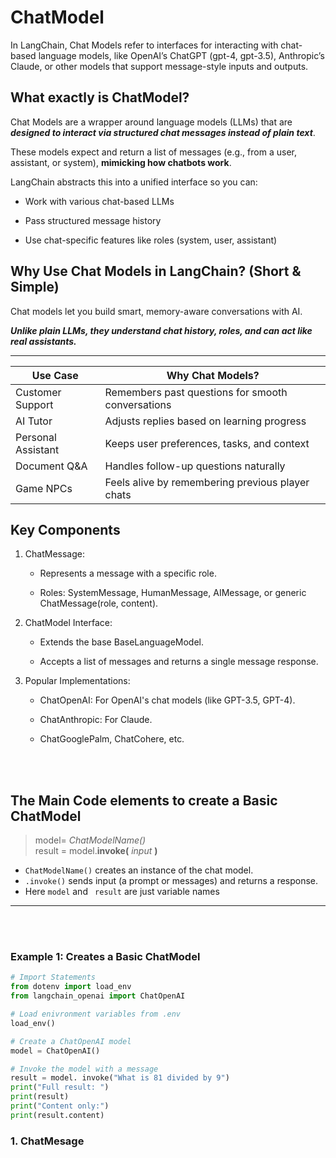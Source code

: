 # ChatModel
In LangChain, Chat Models refer to interfaces for interacting with chat-based language models, like OpenAI’s ChatGPT (gpt-4, gpt-3.5), Anthropic’s Claude, or other models that support message-style inputs and outputs.

## What exactly is ChatModel?
Chat Models are a wrapper around language models (LLMs) that are ***designed to interact via structured chat messages instead of plain text***. 

These models expect and return a list of messages (e.g., from a user, assistant, or system), **mimicking how chatbots work**.

LangChain abstracts this into a unified interface so you can:

* Work with various chat-based LLMs

* Pass structured message history

* Use chat-specific features like roles (system, user, assistant)

## Why Use Chat Models in LangChain? (Short & Simple)

Chat models let you build smart, memory-aware conversations with AI. 

***Unlike plain LLMs, they understand chat history, roles, and can act like real assistants.***

---

| Use Case              | Why Chat Models?                                  |
| --------------------- | ------------------------------------------------- |
| Customer Support      | Remembers past questions for smooth conversations |
| AI Tutor              | Adjusts replies based on learning progress        |
| Personal Assistant    | Keeps user preferences, tasks, and context        |
| Document Q\&A         | Handles follow-up questions naturally             |
| Game NPCs             | Feels alive by remembering previous player chats  |


## Key Components
1. ChatMessage: 

    * Represents a message with a specific role.

    * Roles: SystemMessage, HumanMessage, AIMessage, or generic ChatMessage(role, content).

2. ChatModel Interface:

    * Extends the base BaseLanguageModel.

    * Accepts a list of messages and returns a single message response.

3. Popular Implementations:

    * ChatOpenAI: For OpenAI's chat models (like GPT-3.5, GPT-4).

    * ChatAnthropic: For Claude.

    * ChatGooglePalm, ChatCohere, etc.

<br>
<br>

## The Main Code elements to create a Basic ChatModel

> model= *ChatModelName()*  
> result = model.**invoke(** *input* **)**

- `ChatModelName()` creates an instance of the chat model.
- `.invoke()` sends input (a prompt or messages) and returns a response.
- Here `model` and ` result` are just variable names
---

<br>
<br>

### Example 1: Creates a Basic ChatModel

```python
# Import Statements
from dotenv import load_env
from langchain_openai import ChatOpenAI 

# Load enivronment variables from .env
load_env()

# Create a ChatOpenAI model 
model = ChatOpenAI()

# Invoke the model with a message 
result = model. invoke("What is 81 divided by 9")
print("Full result: ")
print(result)
print("Content only:")
print(result.content)
```
### 1. ChatMesage

